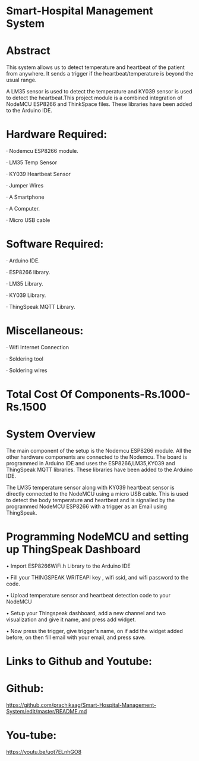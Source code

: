 # Smart-Hospital Management System
# Abstract
This system allows us to detect temperature and heartbeat of the  patient from anywhere. It sends a trigger if the heartbeat/temperature is beyond the usual range.

A LM35 sensor is used to detect the temperature and KY039 sensor is used to detect the heartbeat.This project module is a combined integration of NodeMCU ESP8266 and ThinkSpace files. These libraries have been added to the Arduino IDE.
# Hardware Required:
· Nodemcu ESP8266 module.

· LM35 Temp Sensor

· KY039 Heartbeat Sensor

· Jumper Wires

· A Smartphone

· A Computer.

· Micro USB cable

# Software Required:
· Arduino IDE.

· ESP8266 library.

· LM35 Library.

· KY039 Library.

· ThingSpeak MQTT Library.

# Miscellaneous:
· Wifi Internet Connection

· Soldering tool

· Soldering wires

# Total Cost Of Components-Rs.1000-Rs.1500

# System Overview
The main component of the setup is the Nodemcu ESP8266 module. All the other hardware components are connected   to the Nodemcu. The board is programmed in Arduino IDE and uses the ESP8266,LM35,KY039 and ThingSpeak MQTT libraries. These libraries have been added to the Arduino IDE.

The LM35 temperature sensor along with KY039 heartbeat sensor is directly connected to the NodeMCU using a micro USB cable. This is used to detect the body temperature and heartbeat and is signalled by the programmed NodeMCU ESP8266 with a trigger as an Email using ThingSpeak.

# Programming NodeMCU and setting up ThingSpeak Dashboard 
• Import ESP8266WiFi.h Library to the Arduino IDE

• Fill your THINGSPEAK WRITEAPI key , wifi ssid, and wifi password to the code.

• Upload temperature sensor and heartbeat detection code to your NodeMCU

• Setup your Thingspeak dashboard, add a new channel and two visualization and give it name, and press add widget.

• Now press the trigger, give trigger's name, on if add the widget added before, on then fill email with your email, and press save.

# Links to Github and Youtube:
# Github:
https://github.com/prachikaag/Smart-Hospital-Management-System/edit/master/README.md
# You-tube:
https://youtu.be/uot7ELnhGO8

